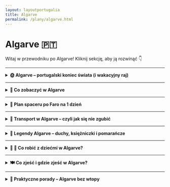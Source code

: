 ```yaml
---
layout: layoutportugalia
title: Algarve
permalink: /plany/algarve.html
---
```


# Algarve 🇵🇹 

Witaj w przewodniku po Algarve! Kliknij sekcję, aby ją rozwinąć 👇


---
<details>
  <summary><strong>🌞 Algarve – portugalski koniec świata (i wakacyjny raj)</strong></summary>
 
  <p>Algarve to ta część Portugalii, gdzie słońce chyba ma etat na pełen etat, plaże są jak z katalogu biura podróży, a klify wyglądają jakby je sam Photoshop projektował. Znajduje się na samym południu kraju i jest idealnym miejscem, jeśli chcesz: leżeć, jeść owoce morza, leżeć znowu, pływać, patrzeć na zachód słońca, i znów – leżeć. Czasem też można coś pozwiedzać, ale bez przesady – Algarve to przede wszystkim relaks i lekkie przypalenie ramion.</p>

  <h3>Co znajdziesz w Algarve?</h3>
  <ul>
    <li><strong>Klify jak z pocztówki</strong> – zwłaszcza w Lagos i przy Ponta da Piedade, gdzie natura poszalała z formami skalnymi. Zdjęcia robią się same, a selfie-stick aż piszczy z radości.</li>
    <li><strong>Plaże marzeń</strong> – od zatoczek ukrytych między skałami (Praia do Camilo) po długie piaskowe połacie (Meia Praia). Nogi będą piachowe, ale dusza szczęśliwa.</li>
    <li><strong>Urocze miasteczka</strong> – jak Tavira, Olhão czy Silves, gdzie życie toczy się powoli, a kawa smakuje jak powinna. Idealne, żeby „na chwilę przysiąść” i spędzić tam pół dnia.</li>
    <li><strong>Faro – lotnisko i więcej</strong> – większość zna tylko terminal, ale warto zajrzeć do starego miasta i zobaczyć Kościół z kośćmi (dosłownie, ściany z czaszek).</li>
    <li><strong>Owoce morza wszędzie</strong> – grillowane sardynki, ośmiornice, krewetki i inne morskie potwory. Nawet jak nie lubisz, to polubisz. A jeśli nie, to przynajmniej spróbujesz i powiesz, że jadłeś.</li>
  </ul>

  <h3>Dla kogo Algarve?</h3>
  <p>Dla tych, co chcą się wygrzać, dla surferów szukających fal po zachodniej stronie (Sagres i okolice), dla rodzin z dziećmi, dla zakochanych i dla tych, co po prostu chcą poczuć, że wakacje to stan ducha. Algarve nie wymaga wysiłku. Wystarczy się tam pojawić, a reszta zadzieje się sama (z wyjątkiem posmarowania się kremem z filtrem – to jednak trzeba zrobić samemu).</p>

  <p><em>PS: Nie zapomnij o kapeluszu, przeciwsłonecznych okularach i spokoju ducha – w Algarve to pakiet podstawowy.</em></p>
 
</details>

 

---

<details>
  <summary><strong>👀 Co zobaczyć w Algarve</strong></summary>
   
  <p>Algarve to nie tylko plaże i chillout – chociaż przyznajmy, to głównie one. Ale jeśli najdzie Cię nagła potrzeba „czegoś więcej”, oto lista atrakcji, które warto ogarnąć między jednym a drugim leżeniem:</p>

  <details>
  <summary><strong>🌊 Ponta da Piedade</strong></summary>
      <strong></strong> – <em>37.0802° N, 8.6696° W</em><br>
      Klify, jaskinie, łuki skalne i woda w kolorze tak błękitnym, że aż podejrzana. Można patrzeć z góry, można dopłynąć łódką. Obowiązkowe „wow”.
    </li>
    
    <li>
      <strong>🏖️ Praia da Marinha</strong> – <em>37.0906° N, 8.4127° W</em><br>
      Prawdopodobnie najbardziej instagramowa plaża w Portugalii. Skały wyglądają jak z kreskówki, a piasek ma teksturę marzeń. No i te serduszko w klifie – romantyzm poziom master.
    </li>

    <li>
      <strong>⛪ Kościół Świętej Kości w Faro (Capela dos Ossos)</strong> – <em>37.0141° N, 7.9335° W</em><br>
      Tak, to kaplica zrobiona z ludzkich czaszek i kości. Makabrycznie piękna. Jeśli masz ochotę na chwilę zadumy i lekki dreszczyk – to tu.
    </li>

    <li>
      <strong>⚓ Silves i jego zamek</strong> – <em>37.1872° N, 8.4382° W</em><br>
      Dawna stolica regionu z pięknym czerwonym zamkiem, który wygląda jakby ktoś go posypał papryką. Widoki z murów robią robotę, a miasteczko pachnie historią (i kawą).
    </li>

    <li>
      <strong>⛵ Benagil Cave (Algar de Benagil)</strong> – <em>37.0875° N, 8.4250° W</em><br>
      Jaskinia z dziurą w suficie i plażą w środku. Brzmi jak Minecraft, wygląda jak bajka. Dojście z plaży tylko wpław lub łodzią – czyli trochę Indiana Jones, trochę plażing.
    </li>

    <li>
      <strong>🌵 Ria Formosa</strong> – <em>37.0228° N, 7.7990° W</em><br>
      Park narodowy pełen lagun, ptaków, krabów i spokoju. Kajaki, łódki, spacery, a jak masz lornetkę – ptasi safari za darmo.
    </li>

    <li>
      <strong>🌊 Sagres i Przylądek Świętego Wincentego</strong> – <em>37.0176° N, 8.9945° W</em><br>
      Koniec Europy. Serio. Dawniej ludzie myśleli, że tu się świat urywa. Teraz stoi tam latarnia morska, wieje jak w kieleckim, ale widok wynagradza wszystko. I jeszcze trochę.
    </li>
  </ul>

  <p><em>PS: Nie wszystko trzeba zobaczyć w jeden dzień. Algarve nie ucieknie – chyba że przypływ zabierze Ci ręcznik z plaży.</em></p>
</section>

<section>
  <h2>🎯 Jeszcze więcej atrakcji w Algarve (bo za dużo słońca szkodzi, trzeba coś zobaczyć)</h2>
  <ul>
    <li>
      <strong>⛲ Praça da República w Tavirze</strong> – <em>37.1255° N, 7.6451° W</em><br>
      Uroczy ryneczek z fontanną, pastelaria i kawiarnie, w których czas się zatrzymał. Idealne miejsce na lody i ludziobserwację.
    </li>

    <li>
      <strong>⛪ Igreja de São Lourenço (Almancil)</strong> – <em>37.0864° N, 8.0281° W</em><br>
      Z zewnątrz zwykły kościółek, w środku – eksplozja niebieskich azulejos. Wchodzisz i czujesz się jak w portugalskim porcelanowym pałacu.
    </li>

    <li>
      <strong>🚂 Mini-pociąg do Praia do Barril</strong> – <em>37.0787° N, 7.6611° W</em><br>
      Tak, jest pociąg, który wiezie Cię przez bagienka do plaży. Dzieci będą zachwycone, dorośli też, bo nie trzeba tyle iść. Na miejscu – plaża i słynny „cmentarz kotwic”.
    </li>

    <li>
      <strong>🛥️ Rejsy delfinowe z Albufeiry</strong> – <em>37.0882° N, 8.2526° W</em><br>
      Łódki, ocean, fale i skaczące delfiny (przynajmniej w teorii). Jeśli dopisze szczęście – magia. Jeśli nie – masz pretekst, żeby wrócić.
    </li>

    <li>
      <strong>🏞️ Wodospady Pego do Inferno</strong> – <em>37.1493° N, 7.7018° W</em><br>
      Ukryte wśród zieleni miejsce z wodospadem i naturalnym basenem. Nazwa brzmi groźnie („Próg Piekła”), ale to raczej raj dla zmęczonych upałem.
    </li>

    <li>
      <strong>🕍 Zamek w Alcoutim</strong> – <em>37.4722° N, 7.4701° W</em><br>
      Położony nad rzeką Guadiana zamek z widokiem na Hiszpanię (serio!). Miasteczko spokojne, zero turystów i kawa smakuje podwójnie dobrze.
    </li>

    <li>
      <strong>⛵ Wyspy Barreira (Culatra, Armona, Farol)</strong> – <em>start z Olhão – 37.0289° N, 7.8431° W</em><br>
      Dostępne tylko promem. Zero samochodów, tylko piasek, ryby, bungalowy i dźwięk fal. Prawdziwa ucieczka od cywilizacji – ale z Wi-Fi.
    </li>

    <li>
      <strong>🐢 Krajobraz księżycowy przy Praia da Bordeira</strong> – <em>37.1951° N, 8.9027° W</em><br>
      Ogromna, wietrzna plaża z wydmami jak z Tatooine. Mało ludzi, dużo piasku i ten klimat „na końcu świata”.
    </li>

    <li>
      <strong>🛍️ Mercado Municipal de Loulé</strong> – <em>37.1373° N, 8.0240° W</em><br>
      Kolorowy targ w arabskim stylu – ryby, owoce, przyprawy, rękodzieło i zapach tak intensywny, że można się najeść samym wąchaniem.
    </li>
  </ul>

  <p><em>PS: Algarve to nie sprint – to maraton w klapkach. Zwiedzaj powoli, w cieniu, z lodem w kubku i spokojem w duszy.</em></p>

</details>
 
<details>
  <summary><strong>🕵️‍♀️ Sekretne miejsca w Algarve</strong></summary>
 
  <p>Algarve to nie tylko top 10 z TripAdvisora. Wśród klifów, plaż i miasteczek kryją się miejsca, które lokalni znają, a turyści omijają – często dlatego, że GPS tam się poddaje. Oto lista dla ciekawskich, buntowników i poszukiwaczy spokoju (lub Insta-hitów bez ludzi w tle):</p>

  <ul>
    <li>
      <strong>🧭 Praia da Amoreira</strong> – <em>37.3475° N, 8.8504° W</em><br>
      Plaża z rzeką, która wpada do oceanu. Można się kąpać w słonej wodzie, potem w słodkiej – a potem znów w słonej. Dzikie widoki, zero tłumu. Sielanka + bonus dla dzieci.
    </li>

    <li>
      <strong>🌅 Zatoczka Praia dos Estudantes (Lagos)</strong> – <em>37.1007° N, 8.6690° W</em><br>
      Malutka plaża ukryta między skałami, z romantycznym rzymskim mostkiem nad głową. Brzmi jak bajka? Wygląda też tak. Trzeba się trochę poszwendać, żeby ją znaleźć.
    </li>

    <li>
      <strong>🌿 Wioska Alte i jej źródła</strong> – <em>37.2221° N, 8.1767° W</em><br>
      Białe domki, brukowane uliczki, zero komercji. Obok – źródła (Queda do Vigário), gdzie można wskoczyć do naturalnego basenu. Portugalska wieś jak z pocztówki sprzed internetu.
    </li>

    <li>
      <strong>⛲ Fonte Benémola</strong> – <em>37.2269° N, 7.9561° W</em><br>
      Rezerwat przyrody z szlakiem wzdłuż rzeczki. Mało ludzi, dużo natury i idealne miejsce, żeby przypomnieć sobie, że istnieje coś takiego jak cień.
    </li>

    <li>
      <strong>🪨 Plaża Praia do Carvalho</strong> – <em>37.0863° N, 8.4332° W</em><br>
      Wejście przez tunel wydrążony w skale. Serio. Za nim czeka rajska plaża ukryta między klifami. Mało znana, więc często pusta – czyli idealnie.
    </li>

    <li>
      <strong>🧂 Saliny w Castro Marim</strong> – <em>37.2172° N, 7.4380° W</em><br>
      Morza soli po horyzont, flamingi i błoga cisza. A jak trafisz dobrze, to i kąpiel błotna się znajdzie. Prawie jak spa, tylko bardziej naturalnie (i z lekkim zapachem siarki).
    </li>

    <li>
      <strong>⛰️ Rocha da Pena – mini trekking z widokiem</strong> – <em>37.2522° N, 8.1330° W</em><br>
      Świetna trasa piesza z pięknym widokiem na Algarve z góry. Niby nie Tatry, ale nogi poczują, że coś robiły. A na górze – cisza i panorama jak z drona.
    </li>
  </ul>

  <p><em>PS: Jeśli zapytasz miejscowych o drogę do tych miejsc, zazwyczaj powiedzą: „Ooo, tam ładnie, ale nie ma po co jechać.” To znaczy, że trafiasz idealnie.</em></p>

 
</details>

</details>

---

<details>
  <summary><strong>🚶 Plan spaceru po Faro na 1 dzień</strong></summary>
  <p>
    Masz tylko jeden dzień w Faro? Spokojnie – to miasto, które nie wymaga biegania z mapą i zegarkiem. Wystarczy para wygodnych butów, odrobina ciekawości i ten plan:
  </p>

  <p><strong>🕘 9:00 – Kawa z widokiem na marinę</strong><br>
  📍 37.0138° N, 7.9356° W<br>
  Dzień zaczynamy klasycznie – bica (espresso) i pastel de nata z widokiem na łódki w <em>Marina de Faro</em>. Obserwuj, jak miasto budzi się powoli, bez stresu. Ty też nie musisz się spieszyć.</p>

  <p><strong>🕙 10:00 – Spacer przez Cidade Velha (Stare Miasto)</strong><br>
  📍 37.0160° N, 7.9335° W<br>
  Przejdź przez łuk <strong>Arco da Vila</strong> i wkrocz do klimatycznego świata brukowanych uliczek, białych domków i ciszy. Zajrzyj do <strong>katedry Sé</strong>, a potem wejdź na wieżę – panorama Ria Formosa z góry robi wrażenie.</p>

  <p><strong>🕛 12:00 – Krótka lekcja pokory w Kaplicy Czaszek</strong><br>
  📍 37.0183° N, 7.9295° W<br>
  Czas na coś… bardziej metafizycznego. <strong>Capela dos Ossos</strong> przy Igreja do Carmo przypomina, że życie jest krótkie, więc warto zjeść dobry lunch. I to właśnie teraz.</p>

  <p><strong>🕐 13:00 – Lunch z owocami morza</strong><br>
  Polecamy lokalną restaurację typu „nic fancy, ale smacznie” – np. grillowane sardynki, dorsz à brás albo arroz de marisco. Plus kieliszek vinho verde – dla zdrowia, oczywiście.</p>

  <p><strong>🕒 15:00 – Promem na wyspę (Ilha Deserta lub Ilha de Faro)</strong><br>
  📍 37.0118° N, 7.9362° W<br>
  Popołudnie to idealny czas na szybki wypad na plażę. Wybierz <em>Ilha Deserta</em> jeśli chcesz pustki i ciszy, albo <em>Ilha de Faro</em> – jeśli masz ochotę na drinka przy barze i ludzi w klapkach. Rejs trwa ok. 30 min.</p>

  <p><strong>🕕 18:00 – Powrót i zachód słońca z molo</strong><br>
  📍 37.0144° N, 7.9352° W<br>
  Wracasz do miasta z lekką opalenizną i piaskiem w butach? Idealnie. Idź na molo przy marinie i zobacz, jak słońce znika za laguną. Nastrojowo, fotogenicznie i całkiem bezpłatnie.</p>

  <p><strong>🕗 20:00 – Kolacja i chill</strong><br>
  Faro nocą to nie Ibiza, ale znajdziesz kilka klimatycznych miejscówek z tapas, muzyką na żywo albo... totalną ciszą. Wybierz to, czego potrzebujesz. Nawet jeśli to będzie pizza z widokiem na port (nikt nie ocenia).</p>

  <p>
    <em>Pro tip:</em> Nie planuj za sztywno – Faro nagradza tych, którzy dają się trochę ponieść. Jeśli coś Cię zaintryguje po drodze, skręć. Jeśli zauważysz bar pełen lokalsów – wejdź. I nie zapomnij o pastel de nata na wynos. Dzień udany!
  </p>
</details>



---

<details>
  <summary><strong>🚗 Transport w Algarve – czyli jak się nie zgubić</strong></summary>
 
  <p>Algarve to region pełen słońca, fal i… dylematów transportowych. Bo choć wygląda jak marzenie, nie wszystko tu kursuje co 15 minut. Oto przewodnik po tym, jak się przemieszczać bez stresu (i z umiarkowaną ilością potu):</p>

  <h3>🚌 Transport publiczny</h3>
  <p>
    Istnieje. I działa… czasami. Między większymi miastami (np. Faro, Lagos, Albufeira, Portimão) kursują autobusy i pociągi. Czasami punktualnie, czasami jak wiatr zawieje.
  </p>
  <ul>
    <li><strong>Autobusy EVA i Vamus</strong> – główni gracze. Tanie, klimatyzowane, ale rozkład jazdy lepiej sprawdzać dzień wcześniej i nie planować przesiadek jak w Szwajcarii.</li>
    <li><strong>Pociąg regionalny CP</strong> – powolny, ale malowniczy. Trasa Faro – Lagos to podróż z widokiem na wybrzeże i czas na refleksję. I drzemkę.</li>
    <li><strong>Minusy?</strong> Brak nocnych kursów, nie wszędzie dojedziesz, a do ukrytej plaży nikt cię nie zawiezie. Ale za to tanio!</li>
  </ul>

  <h3>🚘 Wynajem auta</h3>
  <p>
    Jeśli chcesz zobaczyć więcej niż tylko plażę przed hotelem – wynajem auta to złoto. Zwłaszcza jeśli planujesz odwiedzić sekretne miejsca i klify z dala od cywilizacji (czyli Wi-Fi).
  </p>
  <ul>
    <li><strong>Plusy:</strong> wolność, wygoda, klimatyzacja, zdjęcia z zachodów słońca na parkingu nad klifem.</li>
    <li><strong>Minusy:</strong> ronda co 300 metrów, styl jazdy „jak się zmieszczę, to pojadę”, oraz parkowanie – sport ekstremalny w centrum Albufeiry.</li>
    <li><strong>Tip:</strong> wybierz małe auto i koniecznie <em>sprawdź warunki ubezpieczenia</em>. Niektóre lokalne firmy są tańsze, ale traktują rysy jak zbrodnię.</li>
  </ul>

  <h3>🚕 Uber i taksówki</h3>
  <p>
    Uber działa świetnie w większości Algarve – szybki, tani, bez językowej paniki. Taksówki są też dostępne, ale… zazwyczaj droższe i mniej rozmowne.
  </p>
  <ul>
    <li><strong>Uber:</strong> wygodny np. z lotniska w Faro albo po nocnych wojażach w Albufeirze.</li>
    <li><strong>Taksówki:</strong> warto ustalić cenę z góry lub upewnić się, że licznik działa. Bo czasem „to będzie 30 euro, bo tak” nie podlega dyskusji.</li>
  </ul>

  <h3>🚴 Rowery i hulajnogi</h3>
  <p>
    Świetna opcja na krótkie dystanse – zwłaszcza wzdłuż wybrzeża. Niektóre miasta (jak Faro, Lagos) mają wypożyczalnie rowerów lub elektrycznych hulajnóg.
  </p>
  <ul>
    <li><strong>Rowery:</strong> super do eksploracji miasteczek lub ścieżek wzdłuż oceanu. Tylko uważaj na upał – bo w południe można się zgrzać jak pastel de nata.</li>
    <li><strong>Hulajnogi:</strong> działają lokalnie, różnie bywa z aplikacjami – ale dzieci i nastolatki je kochają.</li>
    <li><strong>Minusy:</strong> Algarve to nie Holandia – czasem kończy się chodnik, zaczyna urwisko. I nie każda ścieżka to ścieżka rowerowa.</li>
  </ul>

  <p><em>Podsumowując: chcesz zwiedzać – bierz auto. Chcesz chillować – Uber + plaża. A jeśli lubisz przygody – wsiądź do autobusu i zobacz, gdzie cię wywiezie. Algarve ci wybaczy wszystko… poza brakiem kremu z filtrem.</em></p>

</details>

---

<details>
  <summary><strong>🌙 Legendy Algarve – duchy, księżniczki i pomarańcze</strong></summary>
  
  <p>Algarve to nie tylko plaże i sardynki – to też kraina, gdzie legendy czają się za każdą palmą. Jeśli myślisz, że to tylko bajeczki dla dzieci, to wiedz, że nawet lokalne koty czasem patrzą podejrzliwie w dal...</p>

  <h3>👸 Legenda o Księżniczce Móru i kwitnących migdałach</h3>
  <p>Dawno, dawno temu w zamku Silves mieszkał arabski król Ibn-Almundim. Zakochał się w pięknej księżniczce z północy, której brakowało śniegu. Żeby ją rozweselić, kazał zasadzić tysiące migdałowców – i kiedy zakwitły na biało, wyglądały jak śnieżna kraina.</p>
  <p>Wzruszające? Owszem. I do dziś w lutym Algarve wygląda jak bajka z brokatem.</p>

  <h3>🦎 Legenda o Oczarowanej Maurce (Moura Encantada)</h3>
  <p>Podobno w nocy z 23 na 24 czerwca, gdy Księżyc jest pełny, na ruinach starych zamków pojawia się tajemnicza kobieta – piękna, w białej sukni, z włosami jak lawa. To Moura Encantada – uwięziona dusza Maurki, która czeka na wybawienie.</p>
  <p>Mówią, że jeśli się jej nie boisz, możesz odziedziczyć skarb. A jeśli się boisz – cóż, zawsze możesz zjeść pastel de nata i iść spać.</p>

  <h3>🐍 Legenda o zamienionej księżniczce z Loulé</h3>
  <p>Pewna księżniczka została przez złą magię przemieniona w... węża. Siedzi ponoć w lochach pod zamkiem Loulé i czeka na odważnego, który pocałuje ją (tak, węża) i złamie czar. Chętnych na razie brak.</p>
  <p>Można ją jednak usłyszeć w nocy – syczy smutno pod kamieniami. Albo to tylko wiatr. Kto wie?</p>

  <h3>🍊 Legenda o pomarańczach, które leczą serce</h3>
  <p>W dawnych czasach mieszkańcy Algarve wierzyli, że lokalne pomarańcze mają magiczną moc – zwłaszcza jeśli zjesz je z osobą, którą kochasz. Owoc miał leczyć złamane serca i przywracać miłość. Albo przynajmniej witaminę C.</p>
  <p>Dlatego nie kupuj pomarańczy w Lidlu – tylko na lokalnym bazarku. Dla efektu duchowego.</p>

  <h3>⛪ Duch białej damy z Taviry</h3>
  <p>W starej wieży kościelnej w Tavirze ponoć mieszka duch kobiety, która czeka na ukochanego marynarza. Wieczorami spaceruje po dachach, śpiewając pieśni o falach i tęsknocie.</p>
  <p>Nie martw się – jest przyjazna. Ale jeśli usłyszysz śpiew przy zamkniętych oknach... może warto zasłonić firanki.</p>

  <p><em>Algarve to nie tylko raj na ziemi, ale i miejsce pełne baśniowych historii. Patrz pod nogi – może stąpasz po zaklętym skarbie. Albo po kamieniu, który wygląda jak smok. Kto wie?</em></p>


</details>



---

<details>
  <summary><strong>👶 🧸 Co robić z dziećmi w Algarve?</strong></summary>

  <p>W Algarve dzieci nie mają czasu na nudę, a rodzice mogą na chwilę przestać żonglować przekąskami i kremem z filtrem. Słońce, plaże, jaszczurki, delfiny – tu wszystko krzyczy „przygoda!”. Oto zestaw atrakcji, które nie znudzą maluchów ani nie doprowadzą dorosłych do szału:</p>

  <ul>
    <li>
      <strong>🐬 Zoomarine (Albufeira)</strong> – <em>37.1285° N, 8.2991° W</em><br>
      Park rozrywki z pokazami delfinów, fok, papug, plus aquapark i mini wesołe miasteczko. W zestawie: mokre dzieci, suszenie ręczników i tysiąc zdjęć z maskotką delfina.
    </li>

    <li>
      <strong>🌊 Slide & Splash (Lagoa)</strong> – <em>37.1353° N, 8.4690° W</em><br>
      Jeden z największych aquaparków w Portugalii. Zjeżdżalnie, baseny, fontanny i słońce prosto w czoło. Dorośli znajdą leżaki, dzieci – zastrzyk adrenaliny.
    </li>

    <li>
      <strong>⚓ Rejsy pirackie (z Portimão lub Albufeiry)</strong><br>
      Statki stylizowane na pirackie okręty, z załogą w kostiumach i dzieciakami wrzeszczącymi „ARRR!”. Czasem z delfinami w gratisie. Must-have, jeśli Twoje dziecko ma fazę na Piratów z Karaibów.
    </li>

    <li>
      <strong>🦎 Krajobrazy w Lagos i groty Benagil</strong><br>
      Krótkie rejsy łódką lub kajakiem do jaskiń morskich – dzieci będą zachwycone dziurami w skałach i echem w grotach. Dorośli też, jeśli nie boją się selfie na falach.
    </li>

    <li>
      <strong>🦋 Quinta dos Avós (Algoz)</strong> – <em>37.1736° N, 8.2784° W</em><br>
      Farma edukacyjna z kozami, kurami, warzywnikiem i warsztatami. Idealne miejsce na naukę bez tableta i zapach dzieciństwa z wsi (czyli siano + koza).
    </li>

    <li>
      <strong>🚂 Mini pociąg w Lagos lub Albufeirze</strong><br>
      Mały turystyczny pociąg robi rundkę po mieście – niska prędkość, wysoki fun. Dzieci wniebowzięte, a rodzice przez chwilę nie muszą nosić nikogo na barana.
    </li>

    <li>
      <strong>🏖️ Praia da Marinha (dla małych odkrywców)</strong> – <em>37.0905° N, 8.4124° W</em><br>
      Jedna z najładniejszych plaż – z jaskiniami, skałami, tunelami i naturalnymi „bazami”. Zabierz wiaderko, grabki i pozwól dzieciom grać w Małego Geologa.
    </li>
  </ul>

  <p><em>Pro tip: miej zawsze w plecaku – wodę, przekąski, czapkę z daszkiem, drugi ręcznik, trzeci ręcznik, zapasowe majtki i cierpliwość. Algarve z dziećmi to piękna przygoda… ale nikt nie mówił, że będzie spokojna.</em></p>


</details>


---

<details>
  <summary><strong>🍽️ Co zjeść i gdzie zjeść w Algarve?</strong></summary>
  
  <p>Algarve to raj dla miłośników ryb, owoców morza i ludzi, którzy nie boją się tłuszczu z oliwek i czosnku. Kuchnia jest prosta, ale genialna – zwłaszcza jeśli trafisz do miejsca, gdzie menu pisane jest flamastrem na kafelku. Oto, co musisz spróbować – i gdzie to zrobisz bez bankructwa:</p>

  <h3>🔥 Co zjeść (czyli portugalskie smaki Algarve):</h3>
  <ul>
    <li>
      <strong>Cataplana</strong> – duszona mieszanka owoców morza, mięsa i warzyw w metalowym UFO. Trochę jak gulasz, ale na portugalskim LSD. Podawane w dwóch osobach – nie próbuj sam!
    </li>
    <li>
      <strong>Grillowana dorada lub sardynki</strong> – prosto z rusztu, z cytryną i oliwą. Zero ceregieli, maksimum smaku. Uwaga: zapach włazi w ubrania na zawsze.
    </li>
    <li>
      <strong>Amêijoas à Bulhão Pato</strong> – małże duszone w winie, czosnku i kolendrze. Można wcinać samym chlebem. Jedzenie w stylu: „niby lekko, a spociłem się ze szczęścia”.
    </li>
    <li>
      <strong>Frango piri-piri</strong> – kurczak z grilla na ostro. Legendarny. Z frytami, sałatką i piwem – zestaw bohatera.
    </li>
    <li>
      <strong>Desserty:</strong> domowe <em>doce de figo</em> (figi, migdały, raj), <em>Dom Rodrigo</em> (srebro, żółtka i cukier) i oczywiście <strong>pastéis de nata</strong> – tylko nie mów, że Ci nie smakowały.
    </li>
  </ul>

  <h3>📍 Gdzie zjeść (sprawdzone miejscówki, bez nadęcia):</h3>
  <ul>
    <li>
      <strong>Restaurante O Camilo (Lagos)</strong> – <em>37.0867° N, 8.6691° W</em><br>
      Małe, rodzinne miejsce z widokiem na ocean. Ryby z grilla to ich specjalność. Ceny uczciwe, smaki – poezja.
    </li>
    <li>
      <strong>Churrasqueira Valdemar (Portimão)</strong> – <em>37.1380° N, 8.5370° W</em><br>
      Legenda wśród fanów kurczaka piri-piri. Plastikowe krzesła, zero turystów, maks smaku. Na wynos lub przy plastikowym stoliku.
    </li>
    <li>
      <strong>O Marinheiro (Albufeira)</strong> – <em>37.0966° N, 8.2493° W</em><br>
      Trochę bardziej fancy, ale nadal bez zadęcia. Idealne na romantyczną kolację z owocami morza i winem, które nie smakuje jak rozcieńczony ocet.
    </li>
    <li>
      <strong>A Taska (Tavira)</strong> – <em>37.1249° N, 7.6463° W</em><br>
      Mały lokal z tapasami po portugalsku. Świetna atmosfera i obsługa, która podpowie Ci, co zamówić – nawet jak nie znasz portugalskiego ani portugalskiego menu.
    </li>
    <li>
      <strong>Cervejaria O Castelo (Silves)</strong> – <em>37.1870° N, 8.4380° W</em><br>
      Widok na zamek, tanie piwo i najlepsze małże w promieniu 50 km. Czy trzeba czegoś więcej?
    </li>
  </ul>

  <p><em>PS: Unikaj miejsc, gdzie kelner łapie Cię za ramię i mówi „fresh fish good price my friend”. Algarve ma zbyt dużo autentycznego jedzenia, żeby wpaść w pułapkę mrożonej paelli.</em></p>

</details>



---
<details>
  <summary><strong>🧭 Praktyczne porady – Algarve bez wtopy</strong></summary>
 
  <p>Algarve to raj… ale jak w każdym raju, przydadzą się sprytne triki, żeby nie dać się złapać na turystyczne pułapki. Oto zestaw porad zebranych od lokalsów, turystów i ludzi, którzy przetrwali w sandałach w 40°C.</p>

  <h3>🛍️ Co kupić?</h3>
  <ul>
    <li><strong>Oliwa z oliwek</strong> – lepsza niż prezent z lotniska. Najlepiej z małej lokalnej wytwórni, nie z supermarketu.</li>
    <li><strong>Pasta z sardynki i tuńczyka</strong> – tania, pyszna i egzotyczna (w sensie: są ryby w tubce).</li>
    <li><strong>Wyroby z korka</strong> – to nie żart, Portugalia żyje korkiem. Torebki, kapelusze, portfele… wszystko „eco i cute”.</li>
    <li><strong>Rękodzieło ceramiczne</strong> – kolorowe talerze i miski z azulejos. Idealne do szuflady z napisem „Na specjalne okazje, które nigdy nie nadejdą”.</li>
  </ul>

  <h3>⛔ Czego unikać?</h3>
  <ul>
    <li><strong>Restauracji z obrazkami jedzenia i kelnerem-łapaczem</strong> – chyba że chcesz płacić 15€ za spaghetti z mrożonki.</li>
    <li><strong>Zakupów w turystycznych marketach przy plaży</strong> – te same rzeczy kupisz 3 razy taniej 100 metrów dalej.</li>
    <li><strong>Chodzenia po klifach w klapkach</strong> – bo Algarve piękne, ale grawitacja nie wybacza.</li>
    <li><strong>Opalania się w godzinach 12–16 bez kremu SPF 50+</strong> – to nie Madryt, to piekarnik z widokiem na ocean.</li>
  </ul>

  <h3>💳 Gotówka czy karta?</h3>
  <p>Karta działa prawie wszędzie – VISA i Mastercard są mile widziane nawet w najmniejszych knajpkach. Ale:</p>
  <ul>
    <li>Miej zawsze <strong>kilka euro gotówki</strong> – np. do busa, na lody w budce czy za pomarańcze od babci przy drodze.</li>
    <li>Niektóre bankomaty doliczają opłatę (typowo 3–5€), więc <strong>szukaj bankomatów banków, nie „EuroNetów”</strong>.</li>
  </ul>

  <h3>📶 Internet</h3>
  <ul>
    <li><strong>Darmowe Wi-Fi</strong> znajdziesz w większości hoteli, restauracji i… McDonald’s.</li>
    <li><strong>Karta eSIM</strong> (np. Airalo, Holafly) – świetna opcja, jeśli nie chcesz żyć na roamingu jak w 2005.</li>
    <li><strong>Portugalska karta SIM</strong> – tania, szybka, i działa nawet w krzakach (czasem lepiej niż w Warszawie).</li>
  </ul>

  <h3>🧓 Porady od miejscowych</h3>
  <ul>
    <li>„Nie pytaj o paellę – to Hiszpania. Spróbuj cataplana.”</li>
    <li>„Najlepsze jedzenie – tam, gdzie stoliki są brzydkie, a ceny ręcznie pisane.”</li>
    <li>„Nie rób zdjęć ludziom bez pytania. Tak, nawet jeśli są bardzo fotogeniczni.”</li>
    <li>„Zamów ‘bica’ zamiast espresso. I nie dodawaj mleka, chyba że chcesz być turystą.”</li>
  </ul>

  <h3>🌍 Porady od turystów (czyli z życia wzięte)</h3>
  <ul>
    <li>„Spakuj buty do chodzenia, nie tylko klapki. Algarve ma wzgórza.”</li>
    <li>„Nie rezerwuj wszystkiego z góry – często na miejscu znajdziesz lepsze oferty.”</li>
    <li>„Nie bój się zamówić w restauracji rzeczy, których nie rozumiesz – z reguły i tak będzie pyszne.”</li>
    <li>„Zrób zakupy w <strong>Continente</strong> albo <strong>Pingo Doce</strong> – lokalne supermarkety z dobrą ceną i pastel de nata na wagę.”</li>
  </ul>

  <p><em>W skrócie: Algarve jest proste i przyjemne, jeśli nie próbujesz robić z wakacji wyprawy na Mount Everest. Luźno, z kremem przeciwsłonecznym w kieszeni – i będzie dobrze.</em></p>


</details>

